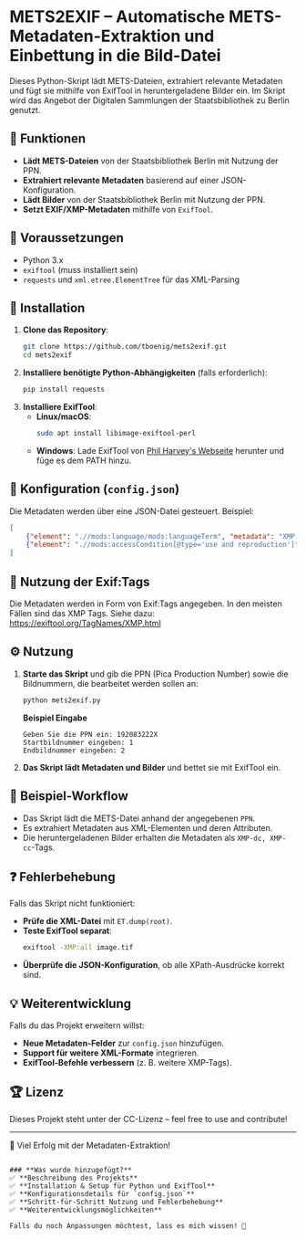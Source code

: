 # METS2EXIF – Automatische METS-Metadaten-Extraktion und Einbettung in die Bild-Datei

Dieses Python-Skript lädt METS-Dateien, extrahiert relevante Metadaten und fügt sie mithilfe von ExifTool in heruntergeladene Bilder ein.
Im Skript wird das Angebot der Digitalen Sammlungen der Staatsbibliothek zu Berlin genutzt.

## 📜 Funktionen
- **Lädt METS-Dateien** von der Staatsbibliothek Berlin mit Nutzung der PPN.
- **Extrahiert relevante Metadaten** basierend auf einer JSON-Konfiguration.
- **Lädt Bilder** von der Staatsbibliothek Berlin mit Nutzung der PPN.
- **Setzt EXIF/XMP-Metadaten** mithilfe von `ExifTool`.

## 🔧 Voraussetzungen
- Python 3.x
- `exiftool` (muss installiert sein)
- `requests` und `xml.etree.ElementTree` für das XML-Parsing

## 🚀 Installation
1. **Clone das Repository**:
   ```bash
   git clone https://github.com/tboenig/mets2exif.git
   cd mets2exif
   ```
2. **Installiere benötigte Python-Abhängigkeiten** (falls erforderlich):
   ```bash
   pip install requests
   ```
3. **Installiere ExifTool**:
   - **Linux/macOS**:
     ```bash
     sudo apt install libimage-exiftool-perl
     ```
   - **Windows**:
     Lade ExifTool von [Phil Harvey's Webseite](https://exiftool.org/) herunter und füge es dem PATH hinzu.

## 📄 Konfiguration (`config.json`)
Die Metadaten werden über eine JSON-Datei gesteuert. Beispiel:

```json
[
    {"element": ".//mods:language/mods:languageTerm", "metadata": "XMP:Language"},
    {"element": ".//mods:accessCondition[@type='use and reproduction']", "attribut": "xlink:href", "metadata": "XMP-cc:License"}
]
```

## 📄 Nutzung der Exif:Tags
Die Metadaten werden in Form von Exif:Tags angegeben. In den meisten Fällen sind das XMP Tags.
Siehe dazu: https://exiftool.org/TagNames/XMP.html


## ⚙️ Nutzung
1. **Starte das Skript** und gib die PPN (Pica Production Number) sowie die Bildnummern, die bearbeitet werden sollen an:
   ```bash
   python mets2exif.py
   ```
   **Beispiel Eingabe**
   ```
   Geben Sie die PPN ein: 192083222X
   Startbildnummer eingeben: 1
   Endbildnummer eingeben: 2
   ```

2. **Das Skript lädt Metadaten und Bilder** und bettet sie mit ExifTool ein.

## 📌 Beispiel-Workflow
- Das Skript lädt die METS-Datei anhand der angegebenen `PPN`.
- Es extrahiert Metadaten aus XML-Elementen und deren Attributen.
- Die heruntergeladenen Bilder erhalten die Metadaten als `XMP-dc, XMP-cc`-Tags.

## ❓ Fehlerbehebung
Falls das Skript nicht funktioniert:
- **Prüfe die XML-Datei** mit `ET.dump(root)`.
- **Teste ExifTool separat**:
  ```bash
  exiftool -XMP:all image.tif
  ```
- **Überprüfe die JSON-Konfiguration**, ob alle XPath-Ausdrücke korrekt sind.

## 💡 Weiterentwicklung
Falls du das Projekt erweitern willst:
- **Neue Metadaten-Felder** zur `config.json` hinzufügen.
- **Support für weitere XML-Formate** integrieren.
- **ExifTool-Befehle verbessern** (z. B. weitere XMP-Tags).

## 🏆 Lizenz
Dieses Projekt steht unter der CC-Lizenz – feel free to use and contribute!

---
🚀 Viel Erfolg mit der Metadaten-Extraktion!
```

### **Was wurde hinzugefügt?**
✅ **Beschreibung des Projekts**  
✅ **Installation & Setup für Python und ExifTool**  
✅ **Konfigurationsdetails für `config.json`**  
✅ **Schritt-für-Schritt Nutzung und Fehlerbehebung**  
✅ **Weiterentwicklungsmöglichkeiten**  

Falls du noch Anpassungen möchtest, lass es mich wissen! 🚀
